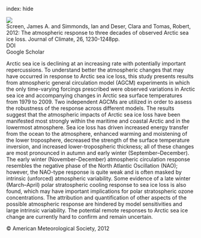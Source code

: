 index: hide

<div class="Citation">
    <div class="Citation-thumb CitationThumb-linked"  data-href="https://doi.org/10.1175/jcli-d-12-00063.1">
      <img src="https://static.claimspace.cloud/climate-study-static/refs/thumbs/14/Screen_et_al_2012-thumb.png" />
    </div>

  <div class="Citation-body">
    <div class="Citation-text">Screen, James A. and Simmonds, Ian and Deser, Clara and Tomas, Robert, 2012: The atmospheric response to three decades of observed Arctic sea ice loss. <span class="Article-journal">Journal of Climate, </span><span class="Article-volume">26, </span>1230-1248pp.</div>
    <div class="Citation-links">
      <div class="CitationLink" data-href="https://doi.org/10.1175/jcli-d-12-00063.1">
        <div class="CitationLink-icon CitationLink-Doi"></div>
        <div class="CitationLink-text">DOI</div>
      </div>
      <div class="CitationLink" data-href="https://scholar.google.com/scholar?q=10.1175/jcli-d-12-00063.1">
        <div class="CitationLink-icon CitationLink-Scholar"></div>
        <div class="CitationLink-text">Google Scholar</div>
      </div>
    </div>
  </div>
</div>

Arctic sea ice is declining at an increasing rate with potentially important repercussions. To understand better the atmospheric changes that may have occurred in response to Arctic sea ice loss, this study presents results from atmospheric general circulation model (AGCM) experiments in which the only time-varying forcings prescribed were observed variations in Arctic sea ice and accompanying changes in Arctic sea surface temperatures from 1979 to 2009. Two independent AGCMs are utilized in order to assess the robustness of the response across different models. The results suggest that the atmospheric impacts of Arctic sea ice loss have been manifested most strongly within the maritime and coastal Arctic and in the lowermost atmosphere. Sea ice loss has driven increased energy transfer from the ocean to the atmosphere, enhanced warming and moistening of the lower troposphere, decreased the strength of the surface temperature inversion, and increased lower-tropospheric thickness; all of these changes are most pronounced in autumn and early winter (September–December). The early winter (November–December) atmospheric circulation response resembles the negative phase of the North Atlantic Oscillation (NAO); however, the NAO-type response is quite weak and is often masked by intrinsic (unforced) atmospheric variability. Some evidence of a late winter (March–April) polar stratospheric cooling response to sea ice loss is also found, which may have important implications for polar stratospheric ozone concentrations. The attribution and quantification of other aspects of the possible atmospheric response are hindered by model sensitivities and large intrinsic variability. The potential remote responses to Arctic sea ice change are currently hard to confirm and remain uncertain.

<div class="Citation-copy">
&copy; American Meteorological Society, 2012
</div>